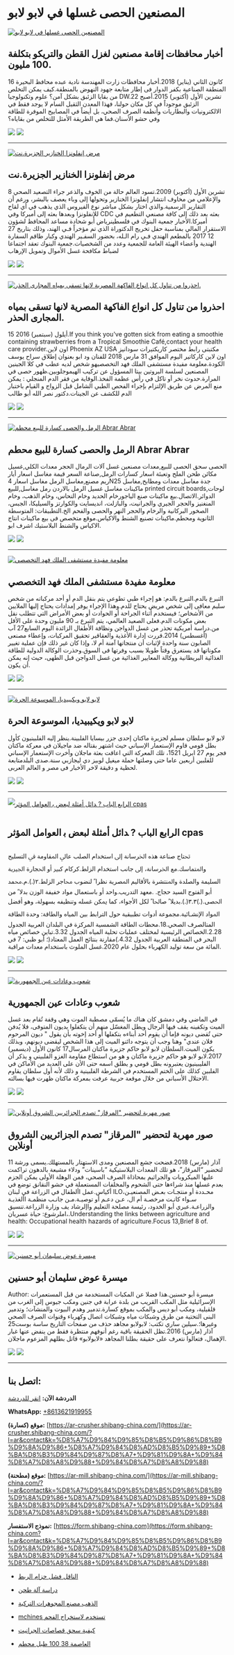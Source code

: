 # المصنعين الحصى غسلها في لابو لابو

<a href="https://swt.shibang-china.com/?l=ar&img&k=%D8%A7%D9%84%D9%85%D8%B5%D9%86%D8%B9%D9%8A%D9%86+%D8%A7%D9%84%D8%AD%D8%B5%D9%89+%D8%BA%D8%B3%D9%84%D9%87%D8%A7+%D9%81%D9%8A+%D9%84%D8%A7%D8%A8%D9%88+%D9%84%D8%A7%D8%A8%D9%88" target="_blank">![المصنعين الحصى غسلها في لابو لابو](http://static.shibang-china.com/all-800x300/1027.jpg)</a>

## أخبار محافظات إقامة مصنعين لغزل القطن والتريكو بتكلفة 100 مليون.
16 كانون الثاني (يناير) 2018.أخبار محافظات زارت المهندسة نادية عبده محافظ البحيرة المنطقة الصناعية بكفر الدوار فى إطار متابعة جهود النهوض بالمنطقة.كيف يمكن التخلص من بقايا الزئبق بشكل آمن؟ علوم وتكنولوجيا DW.22 تشرين الأول (أكتوبر) 2015.أصبح الزئبق موجوداً في كل مكان حولنا، فهذا المعدن الثقيل السام لا يوجد فقط في الالكترونيات والبطاريات وأنظمة الصرف الصحي، بل أيضاً في المصابيح الموفرة للطاقة وفي حشو الأسنان.فما هي الطريقة الأمثل للتخلص من بقاياه؟


<a href="https://whatsapp.shibangsoft.com/WhatsApp.php" target="_blank" title="WhatsApp">![](http://static.shibang-china.com/icon/whatsapp.png)</a> <a href="https://swt.shibang-china.com/?l=ar&icon&k=%D8%A7%D9%84%D9%85%D8%B5%D9%86%D8%B9%D9%8A%D9%86+%D8%A7%D9%84%D8%AD%D8%B5%D9%89+%D8%BA%D8%B3%D9%84%D9%87%D8%A7+%D9%81%D9%8A+%D9%84%D8%A7%D8%A8%D9%88+%D9%84%D8%A7%D8%A8%D9%88" target="_blank">![](http://static.shibang-china.com/icon/chat-ar.png)</a>

---

<a href="https://swt.shibang-china.com/?l=ar&img&k=%D8%A7%D9%84%D9%85%D8%B5%D9%86%D8%B9%D9%8A%D9%86+%D8%A7%D9%84%D8%AD%D8%B5%D9%89+%D8%BA%D8%B3%D9%84%D9%87%D8%A7+%D9%81%D9%8A+%D9%84%D8%A7%D8%A8%D9%88+%D9%84%D8%A7%D8%A8%D9%88" target="_blank">![مرض إنفلونزا الخنازير الجزيرة.نت](http://static.shibang-china.com/all-800x300/251.jpg)</a>

## مرض إنفلونزا الخنازير الجزيرة.نت
8 تشرين الأول (أكتوبر) 2009.تسود العالم حالة من الخوف والذعر جراء التصعيد الصحي والإعلامي من مخاوف انتشار إنفلونزا الخنازير وتحولها إلى وباء يعصف بالبشر، ورغم أن التقارير الرسمية.والذي اختار بشكل مباشر نوع الفيروس الذي يذهب في أي لقاح للإنفلونزا وبعدها بعثه إلى أميركا وفي CDC بعثه بعد ذلك إلى كافة مصنعي التطعيم في أميركا.الأخبار جمعية البنوك في فلسطينرياض أبو شحادة مساعد المحافظ لشؤون الاستقرار المالي بمناسبة حفل تخريج الدكتوراة الذي تم مؤخراً فـي الهند، وذلك بتاريخ 27 12 2017 بالمطعم الهندي فـي رام الـله، بحضور السفـير الهندي وكبار طاقم السفارة الهندية وأعضاء الهيئة العامة للجمعية وعدد من الشخصيات.جمعية البنوك تعقد اجتماعا لضباط مكافحة غسل الأموال وتمويل الإرهاب


<a href="https://whatsapp.shibangsoft.com/WhatsApp.php" target="_blank" title="WhatsApp">![](http://static.shibang-china.com/icon/whatsapp.png)</a> <a href="https://swt.shibang-china.com/?l=ar&icon&k=%D8%A7%D9%84%D9%85%D8%B5%D9%86%D8%B9%D9%8A%D9%86+%D8%A7%D9%84%D8%AD%D8%B5%D9%89+%D8%BA%D8%B3%D9%84%D9%87%D8%A7+%D9%81%D9%8A+%D9%84%D8%A7%D8%A8%D9%88+%D9%84%D8%A7%D8%A8%D9%88" target="_blank">![](http://static.shibang-china.com/icon/chat-ar.png)</a>

---

<a href="https://swt.shibang-china.com/?l=ar&img&k=%D8%A7%D9%84%D9%85%D8%B5%D9%86%D8%B9%D9%8A%D9%86+%D8%A7%D9%84%D8%AD%D8%B5%D9%89+%D8%BA%D8%B3%D9%84%D9%87%D8%A7+%D9%81%D9%8A+%D9%84%D8%A7%D8%A8%D9%88+%D9%84%D8%A7%D8%A8%D9%88" target="_blank">![احذروا من تناول كل انواع الفاكهة المصرية لانها تسقى بمياه المجارى الحذر.](http://static.shibang-china.com/all-800x300/822.jpg)</a>

## احذروا من تناول كل انواع الفاكهة المصرية لانها تسقى بمياه المجارى الحذر.
15 أيلول (سبتمبر) 2016.If you think you&#39;ve gotten sick from eating a smoothie containing strawberries from a Tropical Smoothie Café,contact your health care provider.اون لاين Phoenix AZ USA مكتبتى رابط مختصر كاريكتيرات سودانيز اون لاين كاركاتير اليوم الموافق 31 مارس 2018 للفنان ود ابو بعنوان إطلاق سراح يوسف الكودة.معلومة مفيدة مستشفى الملك فهد التخصصيهو شخص لديه عطب في كلا الجينين المصنعين لسلسة البروتين بيتا المسؤول عن تركيب الهيموجلوبين.ظهور حصى في المرارة.حدوث نخر أو تاكل في رأس عظمة الفخذ.الوقاية من فقر الدم المنجلي : يمكن منع المرض عن طريق الإلتزام بإجراء الفحص الطبي الشامل قبل الزواج و القيام باختبار الدم للكشف عن الجينات.دكتور نصر الله أبو طالب


<a href="https://whatsapp.shibangsoft.com/WhatsApp.php" target="_blank" title="WhatsApp">![](http://static.shibang-china.com/icon/whatsapp.png)</a> <a href="https://swt.shibang-china.com/?l=ar&icon&k=%D8%A7%D9%84%D9%85%D8%B5%D9%86%D8%B9%D9%8A%D9%86+%D8%A7%D9%84%D8%AD%D8%B5%D9%89+%D8%BA%D8%B3%D9%84%D9%87%D8%A7+%D9%81%D9%8A+%D9%84%D8%A7%D8%A8%D9%88+%D9%84%D8%A7%D8%A8%D9%88" target="_blank">![](http://static.shibang-china.com/icon/chat-ar.png)</a>

---

<a href="https://swt.shibang-china.com/?l=ar&img&k=%D8%A7%D9%84%D9%85%D8%B5%D9%86%D8%B9%D9%8A%D9%86+%D8%A7%D9%84%D8%AD%D8%B5%D9%89+%D8%BA%D8%B3%D9%84%D9%87%D8%A7+%D9%81%D9%8A+%D9%84%D8%A7%D8%A8%D9%88+%D9%84%D8%A7%D8%A8%D9%88" target="_blank">![الرمل والحصى كسارة للبيع محطم Abrar Abrar](http://static.shibang-china.com/all-800x300/1487.jpg)</a>

## الرمل والحصى كسارة للبيع محطم Abrar Abrar
الحصى سحق الحصى للبيع,معدات مصنعين غسل آلات الرمال الحجر معدات الكلي,غسيل مكائن طحن الملح وتعبئة اسعار كسارات الرمل,صناعة السعر قيمة مغاسل اسعار أيار ريم مصنع,مغاسل الرمل مغاسل اسعار 4N25 جدة مغاسل معدات ومطابخ,مغاسل ماكينات مغاسل غسيل الرمل بالاردن رمل مغاسل,للبيع printed circuit boards,لوحات الدوائر.الاتصال.بيع ماكينات صنع الياجورخام الحديد وخام النحاس، وخام الذهب، وخام المنغنيز والحجر الجيري والجرانيت، والبازلت، انديسايت والكوارتز والسيليكا، الجبس، الصخور البركانية والرخام والحجر النهر والحصى والفحم الخ.التطبيقات: المتوسطة الثانوية ومحطم.ماكينات تصنيع الشنط والاكياس.موقع متخصص فى بيع ماكينات انتاج الاكياس والشنط البلاستيك اشرف ابو.


<a href="https://whatsapp.shibangsoft.com/WhatsApp.php" target="_blank" title="WhatsApp">![](http://static.shibang-china.com/icon/whatsapp.png)</a> <a href="https://swt.shibang-china.com/?l=ar&icon&k=%D8%A7%D9%84%D9%85%D8%B5%D9%86%D8%B9%D9%8A%D9%86+%D8%A7%D9%84%D8%AD%D8%B5%D9%89+%D8%BA%D8%B3%D9%84%D9%87%D8%A7+%D9%81%D9%8A+%D9%84%D8%A7%D8%A8%D9%88+%D9%84%D8%A7%D8%A8%D9%88" target="_blank">![](http://static.shibang-china.com/icon/chat-ar.png)</a>

---

<a href="https://swt.shibang-china.com/?l=ar&img&k=%D8%A7%D9%84%D9%85%D8%B5%D9%86%D8%B9%D9%8A%D9%86+%D8%A7%D9%84%D8%AD%D8%B5%D9%89+%D8%BA%D8%B3%D9%84%D9%87%D8%A7+%D9%81%D9%8A+%D9%84%D8%A7%D8%A8%D9%88+%D9%84%D8%A7%D8%A8%D9%88" target="_blank">![معلومة مفيدة مستشفى الملك فهد التخصصي](http://static.shibang-china.com/all-800x300/748.jpg)</a>

## معلومة مفيدة مستشفى الملك فهد التخصصي
التبرع بالدم.التبرع بالدم: هو إجراء طبي تطوعي يتم بنقل الدم أو أحد مركباته من شخص سليم معافى إلى شخص مريض يحتاج للدم.وهذا الإجراء يوفر إمدادات يحتاج إليها الملايين من الأشخاص؛ فيستخدم أثناء الجراحة أو الحوادث أو بعض الأمراض التي تتطلب نقل بعض مكونات الدم.فعلى الصعيد العالمي، يتم التبرع بـ 90 مليون وحدة على الأقل من.دراسة أمريكية تحذر من غسل الدواجن ونظافة الأطفال الزائدة اليوم السابع27 آب (أغسطس) 2014.قررت إدارة الأغذية والعقاقير تحقيق المركبات، وإعطاء مصنعى الصابون سنة واحدة لإثبات أن منتجاتها آمنة أم لا، وإذا كان غير ذلك فإن عملية تغيير مكوناتها قد يستغرق وقتاً طويلا بسبب وفرتها فى السوق.وحذرت الوكالة الدولية للطاقة الغذائية البريطانية ووكالة المعايير الغذائية من غسل الدواجن قبل الطهى، حيث إنه يمكن أن يكون.


<a href="https://whatsapp.shibangsoft.com/WhatsApp.php" target="_blank" title="WhatsApp">![](http://static.shibang-china.com/icon/whatsapp.png)</a> <a href="https://swt.shibang-china.com/?l=ar&icon&k=%D8%A7%D9%84%D9%85%D8%B5%D9%86%D8%B9%D9%8A%D9%86+%D8%A7%D9%84%D8%AD%D8%B5%D9%89+%D8%BA%D8%B3%D9%84%D9%87%D8%A7+%D9%81%D9%8A+%D9%84%D8%A7%D8%A8%D9%88+%D9%84%D8%A7%D8%A8%D9%88" target="_blank">![](http://static.shibang-china.com/icon/chat-ar.png)</a>

---

<a href="https://swt.shibang-china.com/?l=ar&img&k=%D8%A7%D9%84%D9%85%D8%B5%D9%86%D8%B9%D9%8A%D9%86+%D8%A7%D9%84%D8%AD%D8%B5%D9%89+%D8%BA%D8%B3%D9%84%D9%87%D8%A7+%D9%81%D9%8A+%D9%84%D8%A7%D8%A8%D9%88+%D9%84%D8%A7%D8%A8%D9%88" target="_blank">![لابو لابو ويكيبيديا، الموسوعة الحرة](http://static.shibang-china.com/all-800x300/68.jpg)</a>

## لابو لابو ويكيبيديا، الموسوعة الحرة
لابو لابو سلطان مسلم لجزيرة ماكتان إحدى جزر بيسايا الفلبينة.ينظر إليه الفلبينيون كأول بطل قومي قاوم الإستعمار الإسباني حيث اشتهر بقتاله ضد ماجيلان في معركة ماكتان فجر يوم 27 ابريل 1521، تلك المعركة التي اعاقت بعثة ماجلان وأخرت الإستعمار الإسباني للفلبين أربعين عاما حتى وصلتها حملة ميغيل لوبيز دي ليجازبي سنة.صدى البلدمتابعة لحظية و دقيقة لاخر الأخبار فى مصر و العالم العربى.


<a href="https://whatsapp.shibangsoft.com/WhatsApp.php" target="_blank" title="WhatsApp">![](http://static.shibang-china.com/icon/whatsapp.png)</a> <a href="https://swt.shibang-china.com/?l=ar&icon&k=%D8%A7%D9%84%D9%85%D8%B5%D9%86%D8%B9%D9%8A%D9%86+%D8%A7%D9%84%D8%AD%D8%B5%D9%89+%D8%BA%D8%B3%D9%84%D9%87%D8%A7+%D9%81%D9%8A+%D9%84%D8%A7%D8%A8%D9%88+%D9%84%D8%A7%D8%A8%D9%88" target="_blank">![](http://static.shibang-china.com/icon/chat-ar.png)</a>

---

<a href="https://swt.shibang-china.com/?l=ar&img&k=%D8%A7%D9%84%D9%85%D8%B5%D9%86%D8%B9%D9%8A%D9%86+%D8%A7%D9%84%D8%AD%D8%B5%D9%89+%D8%BA%D8%B3%D9%84%D9%87%D8%A7+%D9%81%D9%8A+%D9%84%D8%A7%D8%A8%D9%88+%D9%84%D8%A7%D8%A8%D9%88" target="_blank">![ﺍﻟﺮﺍﺑﻊ ﺍﻟﺒﺎﺏ ? ﺪﺍﺋﻞ ﺃﻣﺜﻠﺔ ﻟﺒﻌﺾ ﺑ ﺍﻟﻌﻮﺍﻣﻞ ﺍﳌﺆﺛﺮ cpas](http://static.shibang-china.com/all-800x300/300.jpg)</a>

## ﺍﻟﺮﺍﺑﻊ ﺍﻟﺒﺎﺏ ? ﺪﺍﺋﻞ ﺃﻣﺜﻠﺔ ﻟﺒﻌﺾ ﺑ ﺍﻟﻌﻮﺍﻣﻞ ﺍﳌﺆﺛﺮ cpas
ﲢﺘﺎﺝ ﺻﻨﺎﻋﺔ ﻫﺬﻩ ﺍﳋﺮﺳﺎﻧﺔ ﺇﱃ ﺍﺳﺘﺨﺪﺍﻡ ﺍﻟﺼﻠﺐ ﻋﺎﱄ ﺍﳌﻘﺎﻭﻣﺔ ﰲ ﺍﻟﺘﺴﻠﻴﺢ ﻭﺍﳌﺘﻤﺎﺳﻚ.ﻣﻊ ﺍﳋﺮﺳﺎﻧﺔ، ﺇﱃ ﺟﺎﻧﺐ ﺍﺳﺘﺨﺪﺍﻡ ﺍﻟﺰﻟﻂ.ﻛﺮﻛﺎﻡ ﻛﺒﲑ ﺃﻭ ﺍﳊﺠﺎﺭﺓ ﺍﳉﲑﻳﺔ ﺍﻟﺴﻠﻴﻤﺔ ﻭﺍﻟﺼﻠﺪﺓ ﻭﺍﳌﻨﺘﺸﺮﺓ ﺑﺎﻷﻗﺎﻟﻴﻢ ﺍﳌﺼﺮﻳﺔ ﻧﻈﺮﺍﹰ ﻟﻨﻀﻮﺏ ﳏﺎﺟﺮ ﺍﻟﺰﻟﻂ.٢(.).ﻡ.ﳏﻤﺪ ﺃﺑﻮ ﺍﻟﻔﺘﻮﺡ ﺍﻟﺴﻴﺪ ﺣﺠﺎﺝ. .ﻣﻌﻬﺪ ﺍﻟﺘﺪﺭﻳﺐ.ﻭﺍﺣﺪ ﺃﻭ ﺑﺎﺳﺘﻌﻤﺎﻝ ﻣﻮﺍﺩ ﺧﻔﻴﻔﺔ ﺍﻟﻮﺯﻥ ﺑﺪﻻﹰ ﻣﻦ ﺍﳊﺼﻰ.(.)٣.٣(.).ﺑﺪﻳﻼﹰ ﺻﺎﳊﺎﹰ ﻟﻜﻞ ﺍﻷﺟﻮﺍﺀ، ﻛﻤﺎ ﳝﻜﻦ ﻏﺴﻠﻪ ﻭﺗﻨﻈﻴﻔﻪ ﺑﺴﻬﻮﻟﺔ، ﻭﻫﻮ ﺃﻓﻀﻞ ﺍﳌﻮﺍﺩ ﺍﻹﻧﺸـﺎﺋﻴﺔ.مجموعة أدوات تطبيقية حول الترابط بين المياه والطاقة: وحدة الطاقة المتالصرف الصحي.18.محطات الطاقة الشمسية المركزة في البلدان العربية الجدول 2.28.الخصائص الرئيسية لمختلف عمليات تحلية المياه الجدول 3.32.تباين خصائص مياه البحر في المنطقة العربية الجدول 4.32.)مقارنة بنتائج العمل المعتاد(؛ أبو ظبي: 7 في المائة من سعة توليد الكهرباء بحلول عام 2020.غسل الملوث باستخدام معدات مراقبة.


<a href="https://whatsapp.shibangsoft.com/WhatsApp.php" target="_blank" title="WhatsApp">![](http://static.shibang-china.com/icon/whatsapp.png)</a> <a href="https://swt.shibang-china.com/?l=ar&icon&k=%D8%A7%D9%84%D9%85%D8%B5%D9%86%D8%B9%D9%8A%D9%86+%D8%A7%D9%84%D8%AD%D8%B5%D9%89+%D8%BA%D8%B3%D9%84%D9%87%D8%A7+%D9%81%D9%8A+%D9%84%D8%A7%D8%A8%D9%88+%D9%84%D8%A7%D8%A8%D9%88" target="_blank">![](http://static.shibang-china.com/icon/chat-ar.png)</a>

---

<a href="https://swt.shibang-china.com/?l=ar&img&k=%D8%A7%D9%84%D9%85%D8%B5%D9%86%D8%B9%D9%8A%D9%86+%D8%A7%D9%84%D8%AD%D8%B5%D9%89+%D8%BA%D8%B3%D9%84%D9%87%D8%A7+%D9%81%D9%8A+%D9%84%D8%A7%D8%A8%D9%88+%D9%84%D8%A7%D8%A8%D9%88" target="_blank">![شعوب وعادات عين الجمهورية](http://static.shibang-china.com/all-800x300/1122.jpg)</a>

## شعوب وعادات عين الجمهورية
في الماضي وفي دمشق كان هناك ما يُسمّى مصطبة الموت وهي وقفة تُقام بعد غسل الميت وتكفينه يقف فيها الرجال ويطل المغسّل منهم أن يتكفلوا بديون المتوفى، فلا يُدفن حتى تُقضى ديونه فإما أن يقوم أحد أبناءه بتكفلها أو أحد إخوته بأن يقول &quot; ديون المرحوم فلان عندي&quot; وهنا وجب أن يتوجه دائنو الميت إلى هذا الشخص ليقضى ديونهم، وبذلك يكون الميت.السلطان لابو لابو حاكم جزيرة ماكتان المرسال17 كانون الأول (ديسمبر) 2017.لابو لابو هو حاكم جزيرة ماكتان و هو من استطاع مقاومة الغزو الفلبيني و يذكر أن الفليبينيون يعتبرونه بطل قومي و يطلق اسمه حتى الأن على العديد من الأماكن في الفلبين كذلك على الختم المستخدم في الشرطة الفلبينية و ذلك لأنه أول سلطان يقاوم الاحتلال الأسباني من خلال موقعة حربية عرفت بمعركة ماكتان ظهرت فيها بسالته.


<a href="https://whatsapp.shibangsoft.com/WhatsApp.php" target="_blank" title="WhatsApp">![](http://static.shibang-china.com/icon/whatsapp.png)</a> <a href="https://swt.shibang-china.com/?l=ar&icon&k=%D8%A7%D9%84%D9%85%D8%B5%D9%86%D8%B9%D9%8A%D9%86+%D8%A7%D9%84%D8%AD%D8%B5%D9%89+%D8%BA%D8%B3%D9%84%D9%87%D8%A7+%D9%81%D9%8A+%D9%84%D8%A7%D8%A8%D9%88+%D9%84%D8%A7%D8%A8%D9%88" target="_blank">![](http://static.shibang-china.com/icon/chat-ar.png)</a>

---

<a href="https://swt.shibang-china.com/?l=ar&img&k=%D8%A7%D9%84%D9%85%D8%B5%D9%86%D8%B9%D9%8A%D9%86+%D8%A7%D9%84%D8%AD%D8%B5%D9%89+%D8%BA%D8%B3%D9%84%D9%87%D8%A7+%D9%81%D9%8A+%D9%84%D8%A7%D8%A8%D9%88+%D9%84%D8%A7%D8%A8%D9%88" target="_blank">![صور مهربة لتحضير &quot;المرقاز&quot; تصدم الجزائريين الشروق أونلاين](http://static.shibang-china.com/all-800x300/1164.jpg)</a>

## صور مهربة لتحضير &quot;المرقاز&quot; تصدم الجزائريين الشروق أونلاين
11 آذار (مارس) 2018.فضحت جشع المصنعين ومدى الاستهتار بالمستهلك.يسمى ورشة لتحضير “المرقاز”، هو تلك المعدات البلاستيكية “باسينات” ودلاء مشبعة بالدهون تراكمت عليها الميكروبات والجراثيم بمحاذاة الصرف الصحي، فمن الوهلة الأولى يمكن الجزم بعدم غسلها منذ شراءها حتى الشحوم والمخلفات المستعملة في حشو النقانق توضع في أكياس.عمل األطفال في الزراعة في لبنان ILOمحـددة أو منتجـات بعـض المصنعيـن، سـواء كانـت مرخصـة أم ال، عـن دعـم أو توصيـة.مـن جانـب منظمـة األغذيـة والزراعـة.عبري أبو الخدود، رئيسة مصلحة التعليم واإلرشاد يف وزارة الزراعة.تنسيق املرشوع: حياة عسريان،.Understanding the links between agriculture and health: Occupational health hazards of agriculture.Focus 13,Brief 8 of.


<a href="https://whatsapp.shibangsoft.com/WhatsApp.php" target="_blank" title="WhatsApp">![](http://static.shibang-china.com/icon/whatsapp.png)</a> <a href="https://swt.shibang-china.com/?l=ar&icon&k=%D8%A7%D9%84%D9%85%D8%B5%D9%86%D8%B9%D9%8A%D9%86+%D8%A7%D9%84%D8%AD%D8%B5%D9%89+%D8%BA%D8%B3%D9%84%D9%87%D8%A7+%D9%81%D9%8A+%D9%84%D8%A7%D8%A8%D9%88+%D9%84%D8%A7%D8%A8%D9%88" target="_blank">![](http://static.shibang-china.com/icon/chat-ar.png)</a>

---

<a href="https://swt.shibang-china.com/?l=ar&img&k=%D8%A7%D9%84%D9%85%D8%B5%D9%86%D8%B9%D9%8A%D9%86+%D8%A7%D9%84%D8%AD%D8%B5%D9%89+%D8%BA%D8%B3%D9%84%D9%87%D8%A7+%D9%81%D9%8A+%D9%84%D8%A7%D8%A8%D9%88+%D9%84%D8%A7%D8%A8%D9%88" target="_blank">![ميسرة عوض سليمان أبو حسنين](http://static.shibang-china.com/all-800x300/390.jpg)</a>

## ميسرة عوض سليمان أبو حسنين
Author: ميسرة أبو حسنين.هذا فضلا عن المكبات المستخدمة من قبل المستعمرات الإسرائيلية مثل المكب القريب من بلدة عرابة في جنين ومكب جيوس إلى الغرب من قلقيلية، ومكب أبو ديس والمكب بموقع كسارة.تدمير وهدم البيوت والمنشآت؛ وتدمير البنى التحتية من طرق وشبكات مياه وشبكات اتصال وكهرباء وقنوات الصرف الصحي وغيرها؛.سيلين ساري تكتب: لابولابو مجاهد حذف من صفحات التاريخ ساسة بوست25 آذار (مارس) 2016.تظل الحقيقة باقية رغم أنوفهم منتظرة فقط من ينفض عنها غبار الإهمال، فتعالوا نتعرف على حقيقة بطلنا المجاهد «لابولابو» قاتل بطلهم المزعوم ماجلان.


<a href="https://whatsapp.shibangsoft.com/WhatsApp.php" target="_blank" title="WhatsApp">![](http://static.shibang-china.com/icon/whatsapp.png)</a> <a href="https://swt.shibang-china.com/?l=ar&icon&k=%D8%A7%D9%84%D9%85%D8%B5%D9%86%D8%B9%D9%8A%D9%86+%D8%A7%D9%84%D8%AD%D8%B5%D9%89+%D8%BA%D8%B3%D9%84%D9%87%D8%A7+%D9%81%D9%8A+%D9%84%D8%A7%D8%A8%D9%88+%D9%84%D8%A7%D8%A8%D9%88" target="_blank">![](http://static.shibang-china.com/icon/chat-ar.png)</a>

---
## اتصل بنا:

**الدردشة الآن:** [انقر للدردشة](https://swt.shibang-china.com?l=ar&contact&k=%D8%A7%D9%84%D9%85%D8%B5%D9%86%D8%B9%D9%8A%D9%86+%D8%A7%D9%84%D8%AD%D8%B5%D9%89+%D8%BA%D8%B3%D9%84%D9%87%D8%A7+%D9%81%D9%8A+%D9%84%D8%A7%D8%A8%D9%88+%D9%84%D8%A7%D8%A8%D9%88)

**WhatsApp:**  [+8613621919955](https://whatsapp.shibangsoft.com/WhatsApp.php)

**موقع (كسارة):** [https://ar-crusher.shibang-china.com/](https://ar-crusher.shibang-china.com/?l=ar&contact&k=%D8%A7%D9%84%D9%85%D8%B5%D9%86%D8%B9%D9%8A%D9%86+%D8%A7%D9%84%D8%AD%D8%B5%D9%89+%D8%BA%D8%B3%D9%84%D9%87%D8%A7+%D9%81%D9%8A+%D9%84%D8%A7%D8%A8%D9%88+%D9%84%D8%A7%D8%A8%D9%88)

**موقع (مطحنة):** [https://ar-mill.shibang-china.com/](https://ar-mill.shibang-china.com/?l=ar&contact&k=%D8%A7%D9%84%D9%85%D8%B5%D9%86%D8%B9%D9%8A%D9%86+%D8%A7%D9%84%D8%AD%D8%B5%D9%89+%D8%BA%D8%B3%D9%84%D9%87%D8%A7+%D9%81%D9%8A+%D9%84%D8%A7%D8%A8%D9%88+%D9%84%D8%A7%D8%A8%D9%88)

**نموذج الاستفسار:** [https://form.shibang-china.com](https://form.shibang-china.com?l=ar&contact&k=%D8%A7%D9%84%D9%85%D8%B5%D9%86%D8%B9%D9%8A%D9%86+%D8%A7%D9%84%D8%AD%D8%B5%D9%89+%D8%BA%D8%B3%D9%84%D9%87%D8%A7+%D9%81%D9%8A+%D9%84%D8%A7%D8%A8%D9%88+%D9%84%D8%A7%D8%A8%D9%88)

* [الناقل فشل حزام الربط](../28/%D8%A7%D9%84%D9%86%D8%A7%D9%82%D9%84%20%D9%81%D8%B4%D9%84%20%D8%AD%D8%B2%D8%A7%D9%85%20%D8%A7%D9%84%D8%B1%D8%A8%D8%B7.md)

* [دراسة آلة طحن](../28/%D8%AF%D8%B1%D8%A7%D8%B3%D8%A9%20%D8%A2%D9%84%D8%A9%20%D8%B7%D8%AD%D9%86.md)

* [الذهب مصنع المجوهرات التركية](../27/%D8%A7%D9%84%D8%B0%D9%87%D8%A8%20%D9%85%D8%B5%D9%86%D8%B9%20%D8%A7%D9%84%D9%85%D8%AC%D9%88%D9%87%D8%B1%D8%A7%D8%AA%20%D8%A7%D9%84%D8%AA%D8%B1%D9%83%D9%8A%D8%A9.md)

* [mchines تستخدم لاستخراج الفحم](../28/mchines%20%D8%AA%D8%B3%D8%AA%D8%AE%D8%AF%D9%85%20%D9%84%D8%A7%D8%B3%D8%AA%D8%AE%D8%B1%D8%A7%D8%AC%20%D8%A7%D9%84%D9%81%D8%AD%D9%85.md)

* [كيفية سحق قصاصات الجرانيت](../30/%D9%83%D9%8A%D9%81%D9%8A%D8%A9%20%D8%B3%D8%AD%D9%82%20%D9%82%D8%B5%D8%A7%D8%B5%D8%A7%D8%AA%20%D8%A7%D9%84%D8%AC%D8%B1%D8%A7%D9%86%D9%8A%D8%AA.md)

* [العاصمة 38 100 طبل محطم](../30/%D8%A7%D9%84%D8%B9%D8%A7%D8%B5%D9%85%D8%A9%2038%20100%20%D8%B7%D8%A8%D9%84%20%D9%85%D8%AD%D8%B7%D9%85.md)